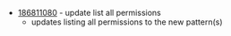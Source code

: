 - [186811080](https://www.pivotaltracker.com/story/show/186811080) - update list all permissions
    - updates listing all permissions to the new pattern(s)

